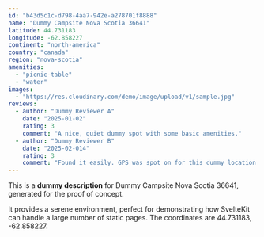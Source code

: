 ```yaml
---
id: "b43d5c1c-d798-4aa7-942e-a278701f8888"
name: "Dummy Campsite Nova Scotia 36641"
latitude: 44.731183
longitude: -62.858227
continent: "north-america"
country: "canada"
region: "nova-scotia"
amenities:
  - "picnic-table"
  - "water"
images:
  - "https://res.cloudinary.com/demo/image/upload/v1/sample.jpg"
reviews:
  - author: "Dummy Reviewer A"
    date: "2025-01-02"
    rating: 3
    comment: "A nice, quiet dummy spot with some basic amenities."
  - author: "Dummy Reviewer B"
    date: "2025-02-014"
    rating: 3
    comment: "Found it easily. GPS was spot on for this dummy location."
---
```


This is a **dummy description** for Dummy Campsite Nova Scotia 36641, generated for the proof of concept.

It provides a serene environment, perfect for demonstrating how SvelteKit can handle a large number of static pages. The coordinates are 44.731183, -62.858227.
